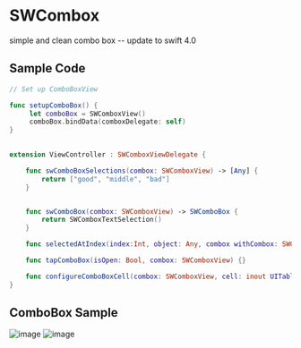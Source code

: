 # SWCombox
simple and clean combo box --  update to swift 4.0

## Sample Code
```swift
// Set up ComboBoxView

func setupComboBox() {
     let comboBox = SWComboxView()
     comboBox.bindData(comboxDelegate: self)
}
    

extension ViewController : SWComboxViewDelegate {

    func swComboBoxSelections(combox: SWComboxView) -> [Any] {
        return ["good", "middle", "bad"]
    }


    func swComboBox(combox: SWComboxView) -> SWComboBox {
        return SWComboxTextSelection()
    }

    func selectedAtIndex(index:Int, object: Any, combox withCombox: SWComboxView) { }

    func tapComboBox(isOpen: Bool, combox: SWComboxView) {}

    func configureComboBoxCell(combox: SWComboxView, cell: inout UITableViewCell) {}
}

```

## ComboBox Sample
![image](https://github.com/sw0906/SWCombox/blob/master/sample01.png) 
![image](https://github.com/sw0906/SWCombox/blob/master/sample02.png)
